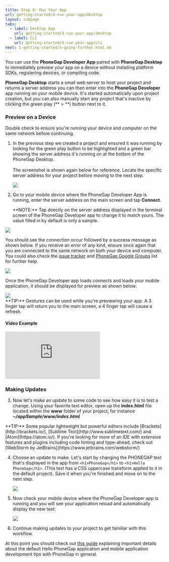 ```yaml
---
title: Step 4: Run Your App
url: getting-started/4-run-your-app/desktop
layout: subpage
tabs:
  - label: Desktop App
    url: getting-started/4-run-your-app/desktop
  - label: CLI
    url: getting-started/4-run-your-app/cli
next: 1-getting-started/5-going-further.html.md
---
```


You can use the **PhoneGap Developer App** paired with **PhoneGap Desktop** to immediately preview your app on a device without installing platform SDKs, registering devices, or compiling code.

**PhoneGap Desktop** starts a small web server to host your project and returns a server address you can then enter into the **PhoneGap Developer** 
app running on your mobile device. It's started automatically upon project creation, but you can also manually start any project that's inactive 
by clicking the green play (** &gt; **) button next to it.

### Preview on a Device
<div class="alert--warning">Double check to ensure you're running your device and computer on the same network before continuing. </div>

1. In the previous step we created a project and ensured it was running by looking for the green play button to be highlighted and a green bar 
showing the server address it's running on at the bottom of the PhoneGap Desktop. <br><br>The screenshot is shown again below for reference. Locate the specific server address for your project before moving to the next step.

     ![](/images/desktop-app-create.png)

2. Go to your mobile device where the PhoneGap Developer App is running, enter the server address on the main screen and tap **Connect**.
   <div class="alert--info"> **NOTE:** Tap directly on the server address displayed in the terminal screen of the PhoneGap Developer app to change it to match yours. The value filled in by default is only a sample. </div>


  <img class="mobile-image" src="/images/dev-app-enter-add.jpg"/>


  You should see the connection occur followed by a success message as shown below. If you receive an error of any kind, ensure
   once again that you are connected to the same network on both your device and computer. You could also check the
   [issue tracker](https://github.com/phonegap/phonegap-app-developer/issues) and 
   [PhoneGap Google Groups](https://groups.google.com/forum/#!forum/phonegap) list for further help.

  <img class="mobile-image" src="/images/dev-app-success.jpg"/>

  Once the PhoneGap Developer app loads connects and loads your mobile application, it should be displayed for preview as shown below:  

  <img class="mobile-image" src="/images/dev-app-preview.jpg"/>

  <div class="alert--tip"> **TIP:** Gestures can be used while you're previewing your app. A 3 finger tap will return you to the main screen, a 4 finger tap will cause a refresh.
  </div>


#### Video Example

<div class="video-wrapper">
  <iframe src="https://www.youtube.com/embed/pggw-9b8RVY" frameborder="0" allowfullscreen></iframe>
</div>

### Making Updates
3. Now let's make an update to some code to see how easy it is to test a change. Using your favorite text editor, open up the **index.html** file located within the **www** folder of your project; for instance ***~/appSample/www/index.html***
  <div class="alert--tip"> **TIP:** Some popular lightweight  but powerful editors include [Brackets](http://brackets.io/), [Sublime Text](http://www.sublimetext.com/) and [Atom](https://atom.io/). If you're looking for more of an IDE with extensive features and plugins including code hinting and type-ahead, check out [WebStorm by JetBrains](https://www.jetbrains.com/webstorm/)</div>

4. Choose an update to make. Let's start by changing the PHONEGAP text that's displayed in the app from `<h1>PhoneGap</h1>` to `<h1>Hello PhoneGap</h1>`. (This text has a CSS uppercase transform applied to it in the default project). Save it when you're finished and move on to the next step.

    ![](/images/editor.jpg)

5. Now check your mobile device where the PhoneGap Developer app is running and you will see your application reload and automatically display the new text:

    <img class="mobile-image" src="/images/dev-app-code-update.jpg"/>

6.  Continue making updates to your project to get familiar with this workflow.

At this point you should check out [this guide](/develop/hello-world-explained) explaining important details about the default Hello PhoneGap application and mobile application development tips with PhoneGap in general.
